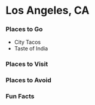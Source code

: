 # Los Angeles, CA

### Places to Go

- City Tacos
- Taste of India

### Places to Visit


### Places to Avoid

### Fun Facts
